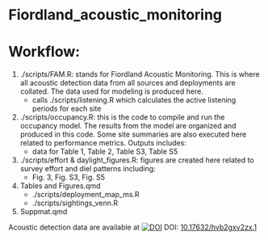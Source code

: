 # Fiordland_acoustic_monitoring

# Workflow:

1.  ./scripts/FAM.R: stands for Fiordland Acoustic Monitoring. This is where all acoustic detection data from all sources and deployments are collated. The data used for modeling is produced here.
    -   calls ./scripts/listening.R which calculates the active listening periods for each site
2.  ./scripts/occupancy.R: this is the code to compile and run the occupancy model. The results from the model are organized and produced in this code. Some site summaries are also executed here related to performance metrics. Outputs includes:
    -   data for Table 1, Table 2, Table S3, Table S5
3.  ./scripts/effort & daylight_figures.R: figures are created here related to survey effort and diel patterns including:
    -   Fig. 3, Fig. S3, Fig. S5
4.  Tables and Figures.qmd
    -   ./scripts/deployment_map_ms.R
    -   ./scripts/sightings_venn.R
5.  Suppmat.qmd

Acoustic detection data are available at [![DOI](https://img.shields.io/badge/Mendeley-9D1620.svg?style=for-the-badge&logo=Mendeley&logoColor=white)](https://data.mendeley.com/datasets/hvb2gxv2zx/1) DOI:
[10.17632/hvb2gxv2zx.1](https://data.mendeley.com/datasets/hvb2gxv2zx/1)
